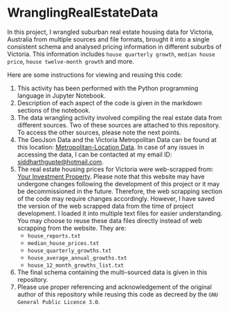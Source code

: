# WranglingRealEstateData
In this project, I wrangled suburban real estate housing data for Victoria, Australia from multiple sources and file formats, brought it into a single consistent schema and analysed pricing information in different suburbs of Victoria. This information includes `house quarterly growth`, `median house price`, `house twelve-month growth` and more.<br>

Here are some instructions for viewing and reusing this code:

1. This activity has been performed with the Python programming language in Jupyter Notebook.
2. Description of each aspect of the code is given in the markdown sections of the notebook.
3. The data wrangling activity involved compiling the real estate data from different sources. Two of these sources are attached to this repository. To access the other sources, please note the next points.
4. The GeoJson Data and the Victoria Metropolitan Data can be found at this location: [Metropolitan-Location Data](https://drive.google.com/drive/folders/1LW_jwFj5yh132oYopo3shmAoVGfMwLgf?usp=sharing). In case of any issues in accessing the data, I can be contacted at my email ID: siddharthgupte@hotmail.com.
5. The real estate housing prices for Victoria were web-scrapped from: [Your Investment Property](https://www.yourinvestmentpropertymag.com.au/). Please note that this website may have undergone changes following the development of this project or it may be decommissioned in the future. Therefore, the web scrapping section of the code may require changes accordingly. However, I have saved the version of the web scrapped data from the time of project development. I loaded it into multiple text files for easier understanding. You may choose to reuse these data files directly instead of web scrapping from the website. They are:
   - `house_reports.txt`
   - `median_house_prices.txt`
   - `house_quarterly_growths.txt`
   - `house_average_annual_growths.txt`
   - `house_12_month_growths_list.txt`
7. The final schema containing the multi-sourced data is given in this repository.
8. Please use proper referencing and acknowledgement of the original author of this repository while reusing this code as decreed by the `GNU General Public Licence 3.0`.

